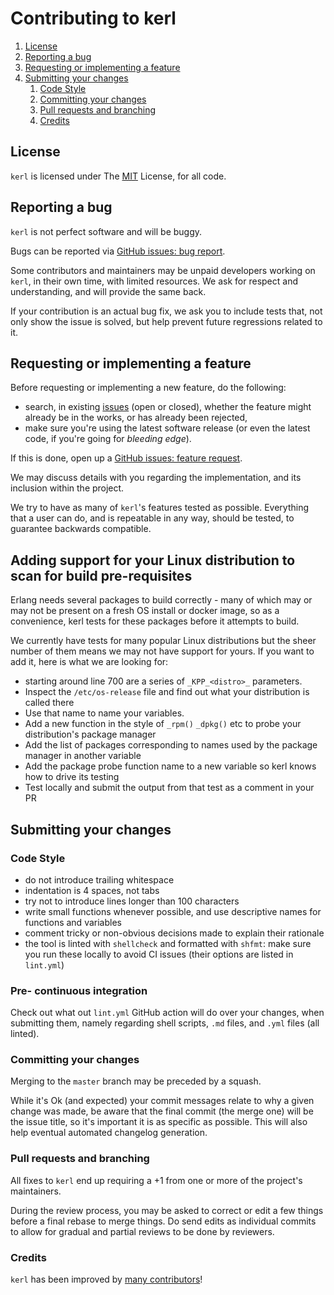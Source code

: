 # Contributing to kerl

1. [License](#license)
1. [Reporting a bug](#reporting-a-bug)
1. [Requesting or implementing a feature](#requesting-or-implementing-a-feature)
1. [Submitting your changes](#submitting-your-changes)
   1. [Code Style](#code-style)
   1. [Committing your changes](#committing-your-changes)
   1. [Pull requests and branching](#pull-requests-and-branching)
   1. [Credits](#credits)

## License

`kerl` is licensed under The [MIT](LICENSE.md) License, for all code.

## Reporting a bug

`kerl` is not perfect software and will be buggy.

Bugs can be reported via
[GitHub issues: bug report](https://github.com/kerl/kerl/issues/new?template=bug_report.md).

Some contributors and maintainers may be unpaid developers working on `kerl`, in their own time,
with limited resources. We ask for respect and understanding, and will provide the same back.

If your contribution is an actual bug fix, we ask you to include tests that, not only show the issue
is solved, but help prevent future regressions related to it.

## Requesting or implementing a feature

Before requesting or implementing a new feature, do the following:

- search, in existing [issues](https://github.com/kerl/kerl/issues) (open or closed), whether
the feature might already be in the works, or has already been rejected,
- make sure you're using the latest software release (or even the latest code, if you're going for
_bleeding edge_).

If this is done, open up a
[GitHub issues: feature request](https://github.com/kerl/kerl/issues/new?template=feature_request.md).

We may discuss details with you regarding the implementation, and its inclusion within the project.

We try to have as many of `kerl`'s features tested as possible. Everything that a user can do,
and is repeatable in any way, should be tested, to guarantee backwards compatible.

## Adding support for your Linux distribution to scan for build pre-requisites 

Erlang needs several packages to build correctly - many of which may or may not be present on a fresh
OS install or docker image, so as a convenience, kerl tests for these packages before it attempts to
build.

We currently have tests for many popular Linux distributions but the sheer number of them means we
may not have support for yours. If you want to add it, here is what we are looking for:

* starting around line 700 are a series of `_KPP_<distro>_` parameters.
* Inspect the `/etc/os-release` file and find out what your distribution is called there
* Use that name to name your variables.
* Add a new function in the style of `_rpm()` `_dpkg()` etc to probe your distribution's package manager
* Add the list of packages corresponding to names used by the package manager in another variable
* Add the package probe function name to a new variable so kerl knows how to drive its testing
* Test locally and submit the output from that test as a comment in your PR

## Submitting your changes

### Code Style

- do not introduce trailing whitespace
- indentation is 4 spaces, not tabs
- try not to introduce lines longer than 100 characters
- write small functions whenever possible, and use descriptive names for functions and variables
- comment tricky or non-obvious decisions made to explain their rationale
- the tool is linted with `shellcheck` and formatted with `shfmt`: make sure you run these locally
to avoid CI issues (their options are listed in `lint.yml`)

### Pre- continuous integration

Check out what out `lint.yml` GitHub action will do over your changes, when submitting them,
namely regarding shell scripts, `.md` files, and `.yml` files (all linted).

### Committing your changes

Merging to the `master` branch may be preceded by a squash.

While it's Ok (and expected) your commit messages relate to why a given change was made, be aware
that the final commit (the merge one) will be the issue title, so it's important it is as specific
as possible. This will also help eventual automated changelog generation.

### Pull requests and branching

All fixes to `kerl` end up requiring a +1 from one or more of the project's maintainers.

During the review process, you may be asked to correct or edit a few things before a final rebase
to merge things. Do send edits as individual commits to allow for gradual and partial reviews to be
done by reviewers.

### Credits

`kerl` has been improved by
[many contributors](https://github.com/kerl/kerl/graphs/contributors)!

